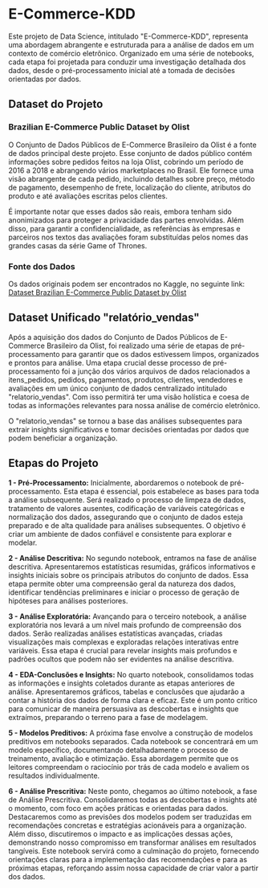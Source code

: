 # E-Commerce-KDD

Este projeto de Data Science, intitulado "E-Commerce-KDD", representa uma abordagem abrangente e estruturada para a análise de dados em um contexto de comércio eletrônico. Organizado em uma série de notebooks, cada etapa foi projetada para conduzir uma investigação detalhada dos dados, desde o pré-processamento inicial até a tomada de decisões orientadas por dados.

## Dataset do Projeto

### Brazilian E-Commerce Public Dataset by Olist

O Conjunto de Dados Públicos de E-Commerce Brasileiro da Olist é a fonte de dados principal deste projeto. Esse conjunto de dados público contém informações sobre pedidos feitos na loja Olist, cobrindo um período de 2016 a 2018 e abrangendo vários marketplaces no Brasil. Ele fornece uma visão abrangente de cada pedido, incluindo detalhes sobre preço, método de pagamento, desempenho de frete, localização do cliente, atributos do produto e até avaliações escritas pelos clientes.

É importante notar que esses dados são reais, embora tenham sido anonimizados para proteger a privacidade das partes envolvidas. Além disso, para garantir a confidencialidade, as referências às empresas e parceiros nos textos das avaliações foram substituídas pelos nomes das grandes casas da série Game of Thrones.

### Fonte dos Dados

Os dados originais podem ser encontrados no Kaggle, no seguinte link:
[Dataset Brazilian E-Commerce Public Dataset by Olist](https://www.kaggle.com/datasets/olistbr/brazilian-ecommerce?select=olist_order_items_dataset.csv)

## Dataset Unificado "relatório_vendas"

Após a aquisição dos dados do Conjunto de Dados Públicos de E-Commerce Brasileiro da Olist, foi realizado uma série de etapas de pré-processamento para garantir que os dados estivessem limpos, organizados e prontos para análise.  Uma etapa crucial desse processo de pré-processamento foi a junção dos vários arquivos de dados relacionados a itens_pedidos, pedidos, pagamentos, produtos, clientes, vendedores e avaliações em um único conjunto de dados centralizado intitulado "relatorio_vendas". Com isso permitirá ter uma visão holística e coesa de todas as informações relevantes para nossa análise de comércio eletrônico.

O "relatorio_vendas" se tornou a base das análises subsequentes para extrair insights significativos e tomar decisões orientadas por dados que podem beneficiar a organização.

## Etapas do Projeto

**1 - Pré-Processamento:** Inicialmente, abordaremos o notebook de pré-processamento. Esta etapa é essencial, pois estabelece as bases para toda a análise subsequente. Será realizado o processo de limpeza de dados, tratamento de valores ausentes, codificação de variáveis categóricas e normalização dos dados, assegurando que o conjunto de dados esteja preparado e de alta qualidade para análises subsequentes. O objetivo é criar um ambiente de dados confiável e consistente para explorar e modelar.

**2 - Análise Descritiva:** No segundo notebook, entramos na fase de análise descritiva. Apresentaremos estatísticas resumidas, gráficos informativos e insights iniciais sobre os principais atributos do conjunto de dados. Essa etapa permite obter uma compreensão geral da natureza dos dados, identificar tendências preliminares e iniciar o processo de geração de hipóteses para análises posteriores.

**3 - Análise Exploratória:** Avançando para o terceiro notebook, a análise exploratória nos levará a um nível mais profundo de compreensão dos dados. Serão realizadas análises estatísticas avançadas, criadas visualizações mais complexas e exploradas relações interativas entre variáveis. Essa etapa é crucial para revelar insights mais profundos e padrões ocultos que podem não ser evidentes na análise descritiva.

**4 - EDA-Conclusões e Insights:** No quarto notebook, consolidamos todas as informações e insights coletados durante as etapas anteriores de análise. Apresentaremos gráficos, tabelas e conclusões que ajudarão a contar a história dos dados de forma clara e eficaz. Este é um ponto crítico para comunicar de maneira persuasiva as descobertas e insights que extraímos, preparando o terreno para a fase de modelagem.

**5 - Modelos Preditivos:** A próxima fase envolve a construção de modelos preditivos em notebooks separados. Cada notebook se concentrará em um modelo específico, documentando detalhadamente o processo de treinamento, avaliação e otimização. Essa abordagem permite que os leitores compreendam o raciocínio por trás de cada modelo e avaliem os resultados individualmente.

**6 - Análise Prescritiva:** Neste ponto, chegamos ao último notebook, a fase de Análise Prescritiva. Consolidaremos todas as descobertas e insights até o momento, com foco em ações práticas e orientadas para dados. Destacaremos como as previsões dos modelos podem ser traduzidas em recomendações concretas e estratégias acionáveis para a organização. Além disso, discutiremos o impacto e as implicações dessas ações, demonstrando nosso compromisso em transformar análises em resultados tangíveis. Este notebook servirá como a culminação do projeto, fornecendo orientações claras para a implementação das recomendações e para as próximas etapas, reforçando assim nossa capacidade de criar valor a partir dos dados.
